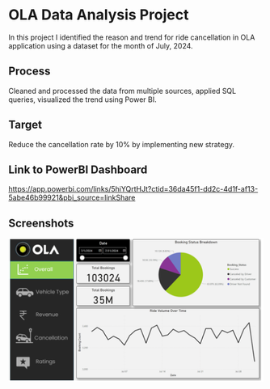 # OLA Data Analysis Project
In this project I identified the reason and trend for ride cancellation in OLA application using a dataset for the month of July, 2024.
## Process
Cleaned and processed the data from multiple sources, applied SQL queries, visualized the trend using Power BI.
## Target
Reduce the cancellation rate by 10% by implementing new strategy.
## Link to PowerBI Dashboard
https://app.powerbi.com/links/5hiYQrtHJt?ctid=36da45f1-dd2c-4d1f-af13-5abe46b99921&pbi_source=linkShare
## Screenshots
![App Screenshot](OLA-DataAnalysis/Screenshots/Page-1.PNG)
